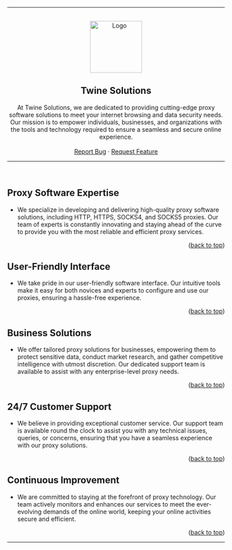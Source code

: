 <a name="readme-top"></a>
<br>

---------------------------------------

<br/>
<div align="center">
  <a href="https://github.com/twine-solutions/.github">
    <img src="https://i.imgur.com/P8blwyh.png" alt="Logo" width="120" height="120">
  </a>
  
  <h2 align="center">Twine Solutions</h3>

  <p align="center">
    At Twine Solutions, we are dedicated to providing cutting-edge proxy software solutions to meet your internet browsing and data security needs. Our mission is to empower individuals, businesses, and organizations with the tools and technology required to ensure a seamless and secure online experience.
    <br />
    <br />
    <a href="https://github.com/twine-solutions/.github/issues">Report Bug</a>
    ·
    <a href="https://github.com/twine-solutions/.github/issues">Request Feature</a>
  </p>
</div>

---------------------------------------

<br>

## Proxy Software Expertise
- We specialize in developing and delivering high-quality proxy software solutions, including HTTP, HTTPS, SOCKS4, and SOCKS5 proxies. Our team of experts is constantly innovating and staying ahead of the curve to provide you with the most reliable and efficient proxy services.
<p align="right">(<a href="#readme-top">back to top</a>)</p>

## User-Friendly Interface
- We take pride in our user-friendly software interface. Our intuitive tools make it easy for both novices and experts to configure and use our proxies, ensuring a hassle-free experience.
<p align="right">(<a href="#readme-top">back to top</a>)</p>

## Business Solutions
- We offer tailored proxy solutions for businesses, empowering them to protect sensitive data, conduct market research, and gather competitive intelligence with utmost discretion. Our dedicated support team is available to assist with any enterprise-level proxy needs.
<p align="right">(<a href="#readme-top">back to top</a>)</p>

## 24/7 Customer Support
- We believe in providing exceptional customer service. Our support team is available round the clock to assist you with any technical issues, queries, or concerns, ensuring that you have a seamless experience with our proxy solutions.
<p align="right">(<a href="#readme-top">back to top</a>)</p>

## Continuous Improvement
- We are committed to staying at the forefront of proxy technology. Our team actively monitors and enhances our services to meet the ever-evolving demands of the online world, keeping your online activities secure and efficient.
<p align="right">(<a href="#readme-top">back to top</a>)</p>

---------------------------------------

<br>
